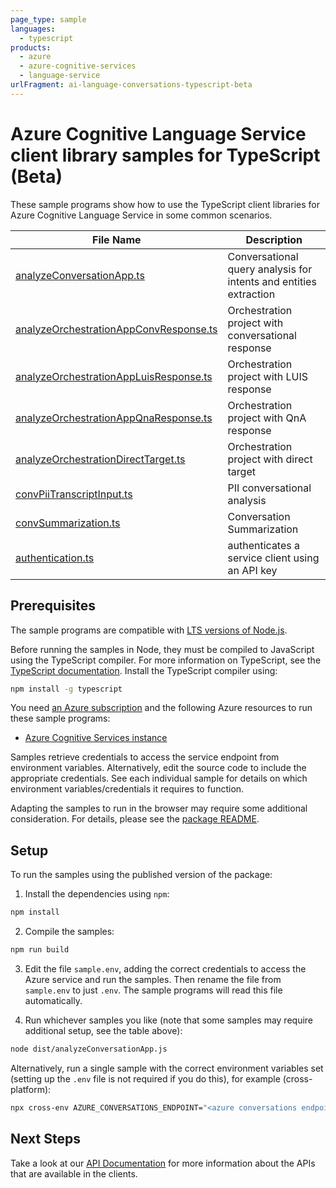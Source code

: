 ```yaml
---
page_type: sample
languages:
  - typescript
products:
  - azure
  - azure-cognitive-services
  - language-service
urlFragment: ai-language-conversations-typescript-beta
---
```


# Azure Cognitive Language Service client library samples for TypeScript (Beta)

These sample programs show how to use the TypeScript client libraries for Azure Cognitive Language Service in some common scenarios.

| **File Name**                                                                 | **Description**                                                   |
| ----------------------------------------------------------------------------- | ----------------------------------------------------------------- |
| [analyzeConversationApp.ts][analyzeconversationapp]                           | Conversational query analysis for intents and entities extraction |
| [analyzeOrchestrationAppConvResponse.ts][analyzeorchestrationappconvresponse] | Orchestration project with conversational response                |
| [analyzeOrchestrationAppLuisResponse.ts][analyzeorchestrationappluisresponse] | Orchestration project with LUIS response                          |
| [analyzeOrchestrationAppQnaResponse.ts][analyzeorchestrationappqnaresponse]   | Orchestration project with QnA response                           |
| [analyzeOrchestrationDirectTarget.ts][analyzeorchestrationdirecttarget]       | Orchestration project with direct target                          |
| [convPiiTranscriptInput.ts][convpiitranscriptinput]                           | PII conversational analysis                                       |
| [convSummarization.ts][convsummarization]                                     | Conversation Summarization                                        |
| [authentication.ts][authentication]                                           | authenticates a service client using an API key                   |

## Prerequisites

The sample programs are compatible with [LTS versions of Node.js](https://nodejs.org/about/releases/).

Before running the samples in Node, they must be compiled to JavaScript using the TypeScript compiler. For more information on TypeScript, see the [TypeScript documentation][typescript]. Install the TypeScript compiler using:

```bash
npm install -g typescript
```

You need [an Azure subscription][freesub] and the following Azure resources to run these sample programs:

- [Azure Cognitive Services instance][createinstance_azurecognitiveservicesinstance]

Samples retrieve credentials to access the service endpoint from environment variables. Alternatively, edit the source code to include the appropriate credentials. See each individual sample for details on which environment variables/credentials it requires to function.

Adapting the samples to run in the browser may require some additional consideration. For details, please see the [package README][package].

## Setup

To run the samples using the published version of the package:

1. Install the dependencies using `npm`:

```bash
npm install
```

2. Compile the samples:

```bash
npm run build
```

3. Edit the file `sample.env`, adding the correct credentials to access the Azure service and run the samples. Then rename the file from `sample.env` to just `.env`. The sample programs will read this file automatically.

4. Run whichever samples you like (note that some samples may require additional setup, see the table above):

```bash
node dist/analyzeConversationApp.js
```

Alternatively, run a single sample with the correct environment variables set (setting up the `.env` file is not required if you do this), for example (cross-platform):

```bash
npx cross-env AZURE_CONVERSATIONS_ENDPOINT="<azure conversations endpoint>" AZURE_CONVERSATIONS_KEY="<azure conversations key>" AZURE_CONVERSATIONS_PROJECT_NAME="<azure conversations project name>" AZURE_CONVERSATIONS_DEPLOYMENT_NAME="<azure conversations deployment name>" node dist/analyzeConversationApp.js
```

## Next Steps

Take a look at our [API Documentation][apiref] for more information about the APIs that are available in the clients.

[analyzeconversationapp]: https://github.com/Azure/azure-sdk-for-js/blob/main/sdk/cognitivelanguage/ai-language-conversations/samples/v1-beta/typescript/src/analyzeConversationApp.ts
[analyzeorchestrationappconvresponse]: https://github.com/Azure/azure-sdk-for-js/blob/main/sdk/cognitivelanguage/ai-language-conversations/samples/v1-beta/typescript/src/analyzeOrchestrationAppConvResponse.ts
[analyzeorchestrationappluisresponse]: https://github.com/Azure/azure-sdk-for-js/blob/main/sdk/cognitivelanguage/ai-language-conversations/samples/v1-beta/typescript/src/analyzeOrchestrationAppLuisResponse.ts
[analyzeorchestrationappqnaresponse]: https://github.com/Azure/azure-sdk-for-js/blob/main/sdk/cognitivelanguage/ai-language-conversations/samples/v1-beta/typescript/src/analyzeOrchestrationAppQnaResponse.ts
[analyzeorchestrationdirecttarget]: https://github.com/Azure/azure-sdk-for-js/blob/main/sdk/cognitivelanguage/ai-language-conversations/samples/v1-beta/typescript/src/analyzeOrchestrationDirectTarget.ts
[convpiitranscriptinput]: https://github.com/Azure/azure-sdk-for-js/blob/main/sdk/cognitivelanguage/ai-language-conversations/samples/v1-beta/typescript/src/convPiiTranscriptInput.ts
[convsummarization]: https://github.com/Azure/azure-sdk-for-js/blob/main/sdk/cognitivelanguage/ai-language-conversations/samples/v1-beta/typescript/src/convSummarization.ts
[authentication]: https://github.com/Azure/azure-sdk-for-js/blob/main/sdk/cognitivelanguage/ai-language-conversations/samples/v1-beta/typescript/src/authentication.ts
[apiref]: https://docs.microsoft.com/javascript/api/@azure/ai-language-conversations
[freesub]: https://azure.microsoft.com/free/
[createinstance_azurecognitiveservicesinstance]: https://docs.microsoft.com/azure/cognitive-services/cognitive-services-apis-create-account
[package]: https://github.com/Azure/azure-sdk-for-js/tree/main/sdk/cognitivelanguage/ai-language-conversations/README.md
[typescript]: https://www.typescriptlang.org/docs/home.html
